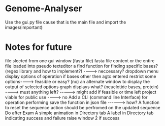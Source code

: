 # Genome-Analyser
Use the gui.py file cause that is the main file and import the images(important)
# Notes for future
file slected from one gui window (fasta file)
fasta file content or the entire file loaded  into pseudo texteditor 
a find function for finding specific bases? (regex library and how to implement?) ----> neccessary?
dropdown menu display options of operation
if bases other then agtc entered restrict some options----> feasible or easy? (no)
an alternate window to display the output of selected options
graph displays what? (neuclotide bases, protein) ----> must
anything left? -----> might add if feasible or time left 
project viable for public use ----> no
Add a CLI (command line Interface) for operation performing 
save the function in json file ------> how?
A function to reset the sequence
action should be perfromed on the updated sequence
Do after Exam
A simple animation in Directory tab
A label in Directory tab indicating success and failure
raise window 2 if success



